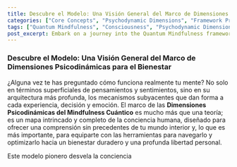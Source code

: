 ```yaml
---
title: Descubre el Modelo: Una Visión General del Marco de Dimensiones Psicodinámicas para el Bienestar
categories: ["Core Concepts", "Psychodynamic Dimensions", "Framework Principles"]
tags: ["Quantum Mindfulness", "Consciousness", "Psychodynamic Dimensions", "Self-mastery", "Cognitive Superposition", "Perception", "Mindfulness Practices", "Well-being"]
post_excerpt: Embark on a journey into the Quantum Mindfulness framework, a revolutionary map of consciousness revealing ten Psychodynamic Dimensions. Discover how these fundamental building blocks interact, leading to either psychological harmony or disharmony, and learn how conscious attention can actively shape your experienced reality for greater well-being and perceptual freedom.
---
```


### Descubre el Modelo: Una Visión General del Marco de Dimensiones Psicodinámicas para el Bienestar

¿Alguna vez te has preguntado cómo funciona realmente tu mente? No solo en términos superficiales de pensamientos y sentimientos, sino en su arquitectura más profunda, los mecanismos subyacentes que dan forma a cada experiencia, decisión y emoción. El marco de las **Dimensiones Psicodinámicas del Mindfulness Cuántico** es mucho más que una teoría; es un mapa intrincado y completo de la conciencia humana, diseñado para ofrecer una comprensión sin precedentes de tu mundo interior y, lo que es más importante, para equiparte con las herramientas para navegarlo y optimizarlo hacia un bienestar duradero y una profunda libertad personal.

Este modelo pionero desvela la conciencia